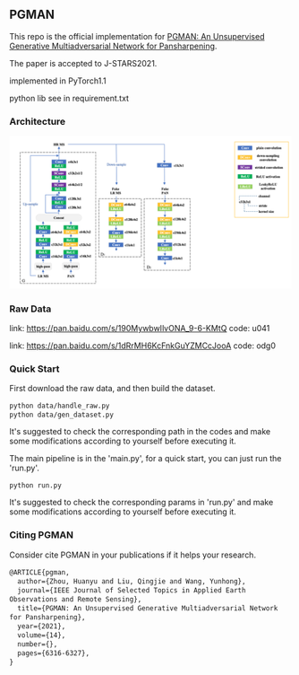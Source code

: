 ## PGMAN

This repo is the official implementation for [PGMAN: An Unsupervised Generative Multiadversarial Network for Pansharpening](https://arxiv.org/abs/2012.09054). 

The paper is accepted to J-STARS2021.

implemented in PyTorch1.1

python lib see in requirement.txt

### Architecture
![image](src/overview.png)

### Raw Data

link: https://pan.baidu.com/s/190MywbwIlvONA_9-6-KMtQ 
code: u041 

link: https://pan.baidu.com/s/1dRrMH6KcFnkGuYZMCcJooA 
code: odg0

### Quick Start

First download the raw data, and then build the dataset. 
```
python data/handle_raw.py
python data/gen_dataset.py
```
It's suggested to check the corresponding path in the codes and make some modifications according to yourself before executing it.

The main pipeline is in the 'main.py', for a quick start, you can just run the 'run.py'. 
```
python run.py
```
It's suggested to check the corresponding params in 'run.py' and make some modifications according to yourself before executing it.


### Citing PGMAN
Consider cite PGMAN in your publications if it helps your research.

```
@ARTICLE{pgman,
  author={Zhou, Huanyu and Liu, Qingjie and Wang, Yunhong},
  journal={IEEE Journal of Selected Topics in Applied Earth Observations and Remote Sensing}, 
  title={PGMAN: An Unsupervised Generative Multiadversarial Network for Pansharpening}, 
  year={2021},
  volume={14},
  number={},
  pages={6316-6327},
}
```
